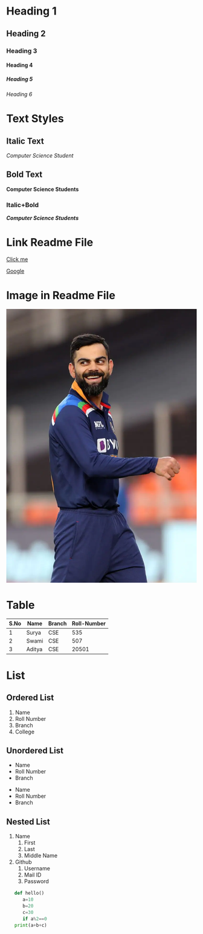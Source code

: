 # Heading 1
## Heading 2
### Heading 3
#### Heading 4
##### Heading 5
###### Heading 6

# Text Styles
## Italic Text
*Computer Science Student*

## Bold Text
**Computer Science Students**

### Italic+Bold
***Computer Science Students***
# Link Readme File
[Click me]("www.gmail.com")

[Google]("www.google.com")

# Image in Readme File
![Virat](kohli.jpg)

# Table
|S.No|Name|Branch|Roll-Number|
|----|----|------|-----------|
|1|Surya|CSE|535|
|2|Swami|CSE|507|
|3|Aditya|CSE|20501|

# List
## Ordered List
1. Name
2. Roll Number
3. Branch
4. College

## Unordered List
- Name
- Roll Number
- Branch


* Name
* Roll Number
* Branch

## Nested List
1. Name
   1. First
   2. Last
   3. Middle Name
2. Github
   1. Username
   2. Mail ID
   3. Password

```Python
   def hello()
      a=10
      b=20
      c=30
      if a%2==0
   print(a+b+c)
```


